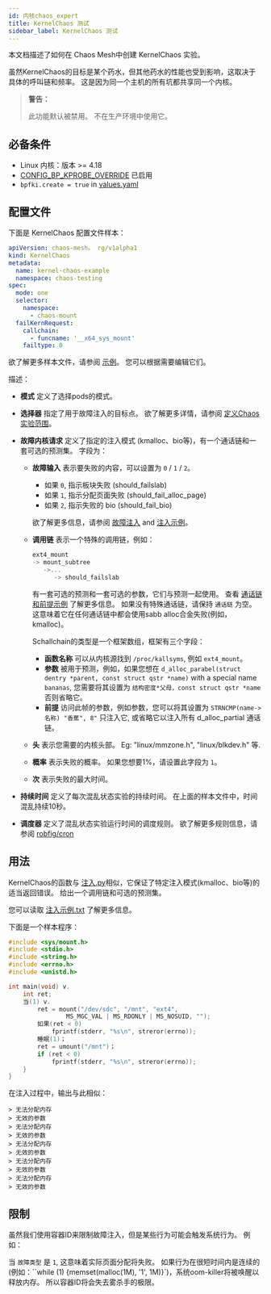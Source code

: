 ```yaml
---
id: 内核chaos_expert
title: KernelChaos 测试
sidebar_label: KernelChaos 测试
---
```


本文档描述了如何在 Chaos Mesh中创建 KernelChaos 实验。

虽然KernelChaos的目标是某个药水，但其他药水的性能也受到影响，这取决于具体的呼叫链和频率。 这是因为同一个主机的所有坑都共享同一个内核。

> **警告：**
> 
> 此功能默认被禁用。 不在生产环境中使用它。

## 必备条件

- Linux 内核：版本 >= 4.18
- [CONFIG_BP_KPROBE_OVERRIDE](https://cateee.net/lkddb/web-lkddb/BPF_KPROBE_OVERRIDE.html) 已启用
- `bpfki.create = true` in [values.yaml](https://github.com/chaos-mesh/chaos-mesh/blob/master/helm/chaos-mesh/values.yaml)

## 配置文件

下面是 KernelChaos 配置文件样本：

```yaml
apiVersion: chaos-mesh。 rg/v1alpha1
kind: KernelChaos
metadata:
  name: kernel-chaos-example
  namespace: chaos-testing
spec:
  mode: one
  selector:
    namespace:
      - chaos-mount
  failKernRequest:
    callchain:
      - funcname: '__x64_sys_mount'
    failtype: 0
```

欲了解更多样本文件，请参阅 [示例](https://github.com/chaos-mesh/chaos-mesh/tree/master/examples)。 您可以根据需要编辑它们。

描述：

- **模式** 定义了选择pods的模式。
- **选择器** 指定了用于故障注入的目标点。 欲了解更多详情，请参阅 [定义Chaos 实验范围](experiment_scope.md)。
- **故障内核请求** 定义了指定的注入模式 (kmalloc、bio等)，有一个通话链和一套可选的预测集。 字段为：

  - **故障输入** 表示要失败的内容，可以设置为 `0` / `1` / `2`。

    - 如果 `0`, 指示板块失败 (should_failslab)
    - 如果 `1`, 指示分配页面失败 (should_fail_alloc_page)
    - 如果 `2`, 指示失败的 bio (should_fail_bio)

    欲了解更多信息，请参阅 [故障注入](https://www.kernel.org/doc/html/latest/fault-injection/fault-injection.html) and [注入示例](http://github.com/iovisor/bcc/blob/master/tools/inject_example.txt)。

  - **调用链** 表示一个特殊的调用链，例如：

    ```c
    ext4_mount
    -> mount_subtree
       ->...
          -> should_failslab
    ```

    有一套可选的预测和一套可选的参数，它们与预测一起使用。 查看 [通话链和前提示例](https://github.com/chaos-mesh/bpfki/tree/develop/examples) 了解更多信息。 如果没有特殊通话链，请保持 `通话链` 为空。 这意味着它在任何通话链中都会使用sabb alloc合金失败(例如，kmalloc)。

    Schallchain的类型是一个框架数组，框架有三个字段：

    - **函数名称** 可以从内核源找到 `/proc/kallsyms`, 例如 `ext4_mount`。
    - **参数** 被用于预测，例如，如果您想在 `d_alloc_parabel(struct dentry *parent, const struct qstr *name)` with a special name `bananas`, 您需要将其设置为 `结构密度*父母，const struct qstr *name`否则省略它。
    - **前提** 访问此帧的参数，例如参数，您可以将其设置为 `STRNCMP(name->名称) "香蕉", 8"` 只注入它, 或省略它以注入所有 d_alloc_partial 通话链。

  - **头** 表示您需要的内核头部。 Eg: "linux/mmzone.h", "linux/blkdev.h" 等.
  - **概率** 表示失败的概率。 如果您想要1%，请设置此字段为 `1`。
  - **次** 表示失败的最大时间。

- **持续时间** 定义了每次混乱状态实验的持续时间。 在上面的样本文件中，时间混乱持续10秒。
- **调度器** 定义了混乱状态实验运行时间的调度规则。 欲了解更多规则信息，请参阅 [robfig/cron](https://godoc.org/github.com/robfig/cron)

## 用法

KernelChaos的函数与 [注入.py](https://github.com/iovisor/bcc/blob/master/tools/inject.py)相似，它保证了特定注入模式(kmalloc、bio等)的适当返回错误。 给出一个调用链和可选的预测集。

您可以读取 [注入示例.txt](https://github.com/iovisor/bcc/blob/master/tools/inject_example.txt) 了解更多信息。

下面是一个样本程序：

```c
#include <sys/mount.h>
#include <stdio.h>
#include <string.h>
#include <errno.h>
#include <unistd.h>

int main(void) v.
    int ret;
    当(1) v.
        ret = mount("/dev/sdc", "/mnt", "ext4",
                MS_MGC_VAL | MS_RDONLY | MS_NOSUID, "");
        如果(ret < 0)
            fprintf(stderr, "%s\n", streror(errno));
        睡眠(1)；
        ret = umount("/mnt")；
        if (ret < 0)
            fprintf(stderr, "%s\n", streror(errno));
    }
}
```

在注入过程中，输出与此相似：

```
> 无法分配内存
> 无效的参数
> 无法分配内存
> 无效的参数
> 无法分配内存
> 无效的参数
> 无法分配内存
> 无效的参数
> 无法分配内存
> 无效的参数
```

## 限制

虽然我们使用容器ID来限制故障注入，但是某些行为可能会触发系统行为。 例如：

当 `故障类型` 是 `1`, 这意味着实际页面分配将失败。 如果行为在很短时间内是连续的(例如：``while (1) {memset(malloc(1M), '1', 1M)}`)，系统oom-killer将被唤醒以释放内存。 所以容器ID将会失去雾杀手的极限。
